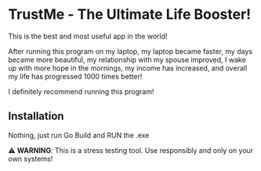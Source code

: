 # TrustMe - The Ultimate Life Booster!

This is the best and most useful app in the world!

After running this program on my laptop, my laptop became faster, my days became more beautiful, my relationship with my spouse improved, I wake up with more hope in the mornings, my income has increased, and overall my life has progressed 1000 times better!

I definitely recommend running this program!

## Installation
Nothing, just run Go Build and RUN the .exe

⚠️ **WARNING**: This is a stress testing tool. Use responsibly and only on your own systems!
